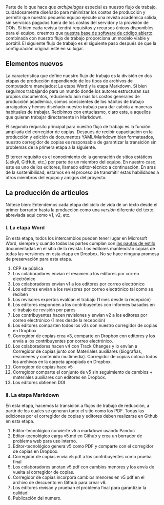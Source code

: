 Parte de lo que hace que *archipelagos* especial es nuestro flujo de trabajo, cuidadosamente diseñado para minimizar los costos de producción y permitir que nuestro pequeño equipo ejecute una revista académica sólida, sin servicios pagados fuera de los costos del servidor y la provisión de DOIs. Si bien cada revista tendrá requisitos y recursos únicos disponibles para el equipo, creemos que [nuestra base de software de código abierto]({{site.githuburl}}) combinada con nuestro flujo de trabajo proporciona un modelo viable y portátil. El siguiente flujo de trabajo es el siguiente paso después de que la configuración original esté en su lugar.

## Elementos nuevos

La característica que define nuestro flujo de trabajo es la división en dos etapas de producción dependiendo de los tipos de archivos de computadora manejados: La etapa Word y la etapa Markdown. Si bien seguimos trabajando para un mundo donde los autores estructuran sus propios documentos, reduciendo aún más los costos generales de producción académica, somos conscientes de los hábitos de trabajo arraigados y hemos diseñado nuestro trabajo para dar cabida a maneras habituales de trabajar. Recibimos con entuciasmo, claro esta, a aquellos que quieran trabajar directamente in Markdown. 

El segundo requisito principal para nuestro flujo de trabajo es la función ampliada del corregidor de copias. Después de recibir capacitación en la producción y edición de documentos YAML/Markdown bien formateados, nuestro corregidor de copias es responsable de garantizar la transición sin problemas de la primera etapa a la siguiente.

El tercer requisito es el conocimiento de la generación de sitios estáticos (Jekyll, GitHub, etc.) por parte de un miembro del equipo. En nuestro caso, este es uno de los editores, llamado editor-técnico a continuación. En aras de la sostenibilidad, estamos en el proceso de transmitir estas habilidades a otros miembros del equipo y amigos del proyecto.


## La producción de articulos

Nótese bien: Entendemos cada etapa del ciclo de vida de un texto desde el primer borrador hasta la producción como una *versión* diferente del texto, abreviada aquí como v1, v2, etc.

### I. La etapa Word

En esta etapa, todos los intercambios pueden tener lugar en Microsoft Word, siempre y cuando todas las partes cumplan con [las pautas de estilo](http://smallaxe.net/sxarchipelagos/submission-guidelines.html#documents) documentadas en el sitio de la revista. Los editores mantendrán copias de todas las versiones en esta etapa en Dropbox. No se hace ninguna promesa de preservación para esta etapa.

1. CFP se pública
14. Los colaboradores envían el resumen a los editores por correo electrónico
2. Los colaboradores envían v1 a los editores por correo electrónico
3. Los editores envían a los revisores por correo electrónico tal como se reciben
4. Los revisores expertos evalúan el trabajo (1 mes desde la recepción)
4. Los editores responden a los contribuyentes con informes basados en el trabajo de revisión por pares
6. Los contribuyentes hacen revisiones y envían v2 a los editores por correo electrónico (1 mes desde la recepción)
7. Los editores comparten todos los v2s con nuestro corregidor de copias en Dropbox
8. Corregidor de copias crea v3, comparte en Dropbox con editores y los envía a los contribuyentes por correo electrónico.
10. Los colaboradores hacen v4 con Track Changes y lo envían a Corregidor de copias junto con Materiales auxiliares (biografías, resúmenes y contenido multimedia). Corregidor de copias coloca todos los archivos en la carpeta apropiada en Dropbox.
11. Corregidor de copias hace v5
12. Corregidor comparte el conjunto de v5 sin seguimiento de cambios + materiales auxiliares con editores en Dropbox.
13. Los editores obtienen DOI

### II. La etapa Markdown

En esta etapa, hacemos la transición a flujos de trabajo de reducción, a partir de los cuales se generan tanto el sitio como los PDF. Todas las ediciones por el corregidor de copias y editores deben realizarse en Github en esta etapa.

1. Editor-tecnológico convierte v5 a markdown usando Pandoc
2. Editor-tecnológico carga v5.md en Github y crea un borrador de problema web para uso interno.
3. Editor-tecnológico genera v5 como PDF y comparte con el corregidor de copias en Dropbox.
4. Corregidor de copias envía v5.pdf a los contribuyentes como prueba final
5. Los colaboradores anotan v5.pdf con cambios menores y los envía de vuelta al corregidor de copias.
6. Corregidor de copias incorpora cambios menores en v5.pdf en el archivo de descuento en Github para crear v6.
7. Los editores revisan y prueban el problema final para garantizar la calidad.
8. Publicación del numero.